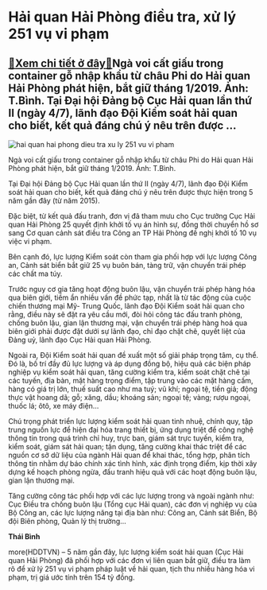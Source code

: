 Hải quan Hải Phòng điều tra, xử lý 251 vụ vi phạm
=================================================

[:gift:Xem chi tiết ở đây:gift:](https://hddtvn.com/hai-quan-hai-phong-dieu-tra-xu-ly-251-vu-vi-pham/)Ngà voi cất giấu trong container gỗ nhập khẩu từ châu Phi do Hải quan Hải Phòng phát hiện, bắt giữ tháng 1/2019. Ảnh: T.Bình. Tại Đại hội Đảng bộ Cục Hải quan lần thứ II (ngày 4/7), lãnh đạo Đội Kiểm soát hải quan cho biết, kết quả đáng chú ý nêu trên được …
------------------------------------------------------------------------------------------------------------------------------------------------------------------------------------------------------------------------------------------------------------------





![hai quan hai phong dieu tra xu ly 251 vu vi pham](https://haiquanonline.com.vn/stores/news_dataimages/binhht/072020/13/10/in_article/1007_IMG_9252.jpg?rt=20200713103350 "Hải quan Hải Phòng điều tra xử lý 251 vụ vi phạm")


Ngà voi cất giấu trong container gỗ nhập khẩu từ châu Phi do Hải quan Hải Phòng phát hiện, bắt giữ tháng 1/2019. Ảnh: T.Bình.



Tại Đại hội Đảng bộ Cục Hải quan lần thứ II (ngày 4/7), lãnh đạo Đội Kiểm soát hải quan cho biết, kết quả đáng chú ý nêu trên được thực hiện trong 5 năm gần đây (từ năm 2015).


Đặc biệt, từ kết quả đấu tranh, đơn vị đã tham mưu cho Cục trưởng Cục Hải quan Hải Phòng 25 quyết định khởi tố vụ án hình sự, đồng thời chuyển hồ sơ sang Cơ quan cảnh sát điều tra Công an TP Hải Phòng đề nghị khởi tố 10 vụ việc vi phạm.


Bên cạnh đó, lực lượng Kiểm soát còn tham gia phối hợp với lực lượng Công an, Cảnh sát biển bắt giữ 25 vụ buôn bán, tàng trữ, vận chuyển trái phép các chất ma túy.


Trước nguy cơ gia tăng hoạt động buôn lậu, vận chuyển trái phép hàng hóa qua biên giới, tiềm ẩn nhiều vấn đề phức tạp, nhất là từ tác động của cuộc chiến thương mại Mỹ- Trung Quốc, lãnh đạo Đội Kiểm soát hải quan cho rằng, điều này sẽ đặt ra yêu cầu mới, đòi hỏi công tác đấu tranh phòng, chống buôn lậu, gian lận thương mại, vận chuyển trái phép hàng hoá qua biên giới phải được đặt dưới sự lãnh đạo, chỉ đạo chặt chẽ, quyết liệt của Đảng uỷ, lãnh đạo Cục Hải quan Hải Phòng.


Ngoài ra, Đội Kiểm soát hải quan đề xuất một số giải pháp trọng tâm, cụ thể. Đó là, bố trí đầy đủ lực lượng và áp dụng đồng bộ, hiệu quả các biện pháp nghiệp vụ kiểm soát hải quan, tăng cường kiểm tra, kiểm soát chặt chẽ tại các tuyến, địa bàn, mặt hàng trọng điểm, tập trung vào các mặt hàng cấm, hàng có giá trị lớn, thuế suất cao như ma tuý; vũ khí; ngoại tệ, tiền giả; động thực vật hoang dã; gỗ; xăng, dầu; khoáng sản; ngoại tệ; vàng; rượu ngoại, thuốc lá; ôtô, xe máy điện…


Chú trọng phát triển lực lượng kiểm soát hải quan tinh nhuệ, chính quy, tập trung nguồn lực để hiện đại hóa trang thiết bị, ứng dụng triệt để công nghệ thông tin trong quá trình chỉ huy, trực ban, giám sát trực tuyến, kiểm tra, kiểm soát, giám sát hải quan; tận dụng, tăng cường khai thác triệt để các nguồn cơ sở dữ liệu của ngành Hải quan để khai thác, tổng hợp, phân tích thông tin nhằm dự báo chính xác tình hình, xác định trọng điểm, kịp thời xây dựng kế hoạch phòng ngừa, đấu tranh hiệu quả với các hoạt động buôn lậu, gian lận thương mại.


Tăng cường công tác phối hợp với các lực lượng trong và ngoài ngành như: Cục Điều tra chống buôn lậu (Tổng cục Hải quan), các đơn vị nghiệp vụ của Bộ Công an, các lực lượng năng tại địa bàn như: Công an, Cảnh sát Biển, Bộ đội Biên phòng, Quản lý thị trường…







**Thái Bình**



more(HDDTVN) – 5 năm gần đây, lực lượng kiểm soát hải quan (Cục Hải quan Hải Phòng) đã phối hợp với các đơn vị liên quan bắt giữ, điều tra làm rõ để xử lý 251 vụ vi phạm pháp luật về hải quan, tịch thu nhiều hàng hóa vi phạm, trị giá ước tính trên 154 tỷ đồng.

